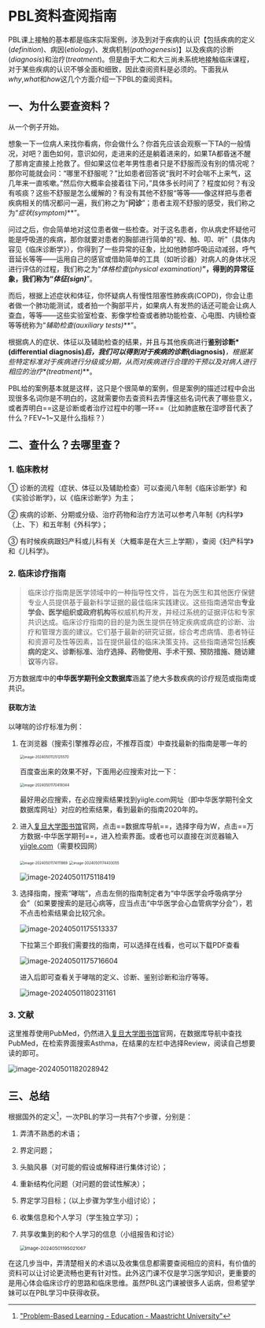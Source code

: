 # PBL资料查阅指南

PBL课上接触的基本都是临床实际案例，涉及到对于疾病的认识【包括疾病的定义(*definition*)、病因(*etiology*)、发病机制(*pathogenesis*)】以及疾病的诊断(*diagnosis*)和治疗(*treatment*)。但是由于大二和大三尚未系统地接触临床课程，对于某些疾病的认识不够全面和细致，因此查阅资料是必须的。下面我从*why*,*what*和*how*这几个方面介绍一下PBL的查阅资料。

## 一、为什么要查资料？

从一个例子开始。

想象一下一位病人来找你看病，你会做什么？你首先应该会观察一下TA的一般情况，对吧？面色如何，意识如何，走进来的还是躺着进来的，如果TA都昏迷不醒了那肯定直接上抢救了。但如果这位老年男性患者只是不舒服而没有别的情况呢？那你可能就会问：“哪里不舒服呢？”比如患者回答说“我时不时会喘不上来气，这几年来一直咳嗽。”然后你大概率会接着往下问，”具体多长时间了？程度如何？有没有咳痰？这些不舒服是怎么缓解的？有没有其他不舒服“等等——像这样把与患者疾病相关的情况都问一遍，我们称之为“**问诊**”；患者主观不舒服的感受，我们称之为“**症状*(symptom)***”。

问过之后，你会简单地对这位患者做一些检查。对于这名患者，你从病史怀疑他可能是呼吸道的疾病，那你就要对患者的胸部进行简单的“视、触、叩、听”（具体内容见《临床诊断学》），你得到了一些异常的征象，比如他肺部呼吸运动减弱，呼气音延长等等——运用自己的感官或借助简单的工具（如听诊器）对病人的身体状况进行评估的过程，我们称之为“**体格检查*(physical examination)***”，得到的异常征象，我们称为“**体征*(sign)***”。

而后，根据上述症状和体征，你怀疑病人有慢性阻塞性肺疾病(COPD)，你会让患者做一个肺功能测试，或者拍一个胸部平片，如果病人有发热的话还可能会让病人查血，等等——这些实验室检查、影像学检查或者肺功能检查、心电图、内镜检查等等统称为“**辅助检查*(auxiliary tests)***”。

根据病人的症状、体征以及辅助检查的结果，并且与其他疾病进行**鉴别诊断*(differential diagnosis)***后，我们可以得到对于疾病的**诊断*(diagnosis)***，根据某些特定标准对于疾病进行分级或分期，从而对疾病进行合理的干预以及对病人进行相应的**治疗*(treatment)***。

PBL给的案例基本就是这样，这只是个很简单的案例，但是案例的描述过程中会出现很多名词你是不明白的，这就需要你去查资料去弄懂这些名词代表了哪些意义，或者弄明白==这是诊断或者治疗过程中的哪一环==（比如肺底散在湿啰音代表了什么？FEV~1~又是什么指标？）

## 二、查什么？去哪里查？

### 1. 临床教材

① 诊断的流程（症状、体征以及辅助检查）可以查阅八年制《临床诊断学》和《实验诊断学》，以《临床诊断学》为主；

② 疾病的诊断、分期或分级、治疗药物和治疗方法可以参考八年制《内科学》（上、下）和五年制《外科学》；

③ 有时候疾病跟妇产科或儿科有关（大概率是在大三上学期），查阅《妇产科学》和《儿科学》。

### 2. 临床诊疗指南

> 临床诊疗指南是医学领域中的一种指导性文件，旨在为医生和其他医疗保健专业人员提供基于最新科学证据的最佳临床实践建议。这些指南通常由**专业学会、医学组织或政府机构**等权威机构开发，并经过系统的证据评估和专家共识达成。临床诊疗指南的目的是为医生提供在特定疾病或病症的诊断、治疗和管理方面的建议。它们基于最新的研究证据，综合考虑病情、患者特征和资源可及性等因素，旨在提供最佳的临床决策支持。这些指南通常包括**疾病的定义、诊断标准、治疗选择、药物使用、手术干预、预防措施、随访建议**等内容。

万方数据库中的**中华医学期刊全文数据库**涵盖了绝大多数疾病的诊疗规范或指南或共识。

#### 获取方法

以哮喘的诊疗标准为例：

1. 在浏览器（搜索引擎推荐必应，不推荐百度）中查找最新的指南是哪一年的

   <img src="C:\Users\lenovo\AppData\Roaming\Typora\typora-user-images\image-20240501125125570.png" alt="image-20240501125125570" style="zoom: 50%;" />

   

   百度查出来的效果不好，下面用必应搜索对比一下：

   <img src="C:\Users\lenovo\AppData\Roaming\Typora\typora-user-images\image-20240501170419344.png" alt="image-20240501170419344" style="zoom: 50%;" />

   最好用必应搜索，在必应搜索结果找到yiigle.com网址（即中华医学期刊全文数据库网址）对应的检索结果，看到最新的指南2020年的。

2. 进入[复旦大学图书馆](http://www.library.fudan.edu.cn)官网，点击==数据库导航==，选择字母为W，点击==万方数据-中华医学期刊==，进入检索界面。或者也可以直接在浏览器输入[yiigle.com](https://www.yiigle.com)（需要校园网）

   <img src="./image-20240501174111989.png" alt="image-20240501174111989" style="zoom: 50%;" />

   <img src="./image-20240501174433055.png" alt="image-20240501174433055" style="zoom: 50%;" />

   

   ![image-20240501175118419](./image-20240501175118419.png)

3. 选择指南，搜索“哮喘”，点击左侧的指南制定者为“中华医学会呼吸病学分会”（如果要搜索的是冠心病等，应当点击“中华医学会心血管病学分会”），若不点击检索结果会比较冗余。

   ![image-20240501175513337](./image-20240501175513337.png)

   

   下拉第三个即我们需要找的指南，可以选择在线看，也可以下载PDF查看

   ![image-20240501175716604](./image-20240501175716604.png)

   

   进入后即可查看关于哮喘的定义、诊断、鉴别诊断和治疗等等。
   
   ![image-20240501180231161](./image-20240501180231161.png)

### 3. 文献

这里推荐使用PubMed，仍然进入[复旦大学图书馆](http://www.library.fudan.edu.cn.)官网，在数据库导航中查找PubMed，在检索界面搜索Asthma，在结果的左栏中选择Review，阅读自己想要读的即可。

![image-20240501182028942](./image-20240501182028942.png)



## 三、总结

根据国外的定义[^1]，一次PBL的学习一共有7个步骤，分别是：

1. 弄清不熟悉的术语；

2. 界定问题；

3. 头脑风暴（对可能的假设或解释进行集体讨论）；

4. 重新结构化问题（对问题的尝试性解决）；

5. 界定学习目标；（以上步骤为学生小组讨论）；

6. 收集信息和个人学习（学生独立学习）；

7. 共享收集到的和个人学习的信息（小组报告和讨论）

   <img src="./image-20240501195021067.png" alt="image-20240501195021067" style="zoom: 67%;" />

在这几步当中，弄清楚相关的术语以及收集信息都需要查阅相应的资料，有价值的资料可以让讨论更流畅也更有针对性。此外这门课不仅是学习医学知识，更重要的是用心体会临床诊疗的思路和临床思维。虽然PBL这门课被很多人诟病，但希望学妹可以在PBL学习中获得收获。



[^1]:["Problem-Based Learning - Education - Maastricht University"](https://www.maastrichtuniversity.nl/education/why-um/problem-based-learning)
